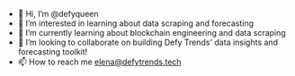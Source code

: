 - 👋 Hi, I’m @defyqueen
- 👀 I’m interested in learning about data scraping and forecasting
- 🌱 I’m currently learning about blockchain engineering and data scraping
- 💞️ I’m looking to collaborate on building Defy Trends' data insights and forecasting toolkit!
- 📫 How to reach me elena@defytrends.tech

<!---
defyqueen/defyqueen is a ✨ special ✨ repository because its `README.md` (this file) appears on your GitHub profile.
You can click the Preview link to take a look at your changes.
--->
